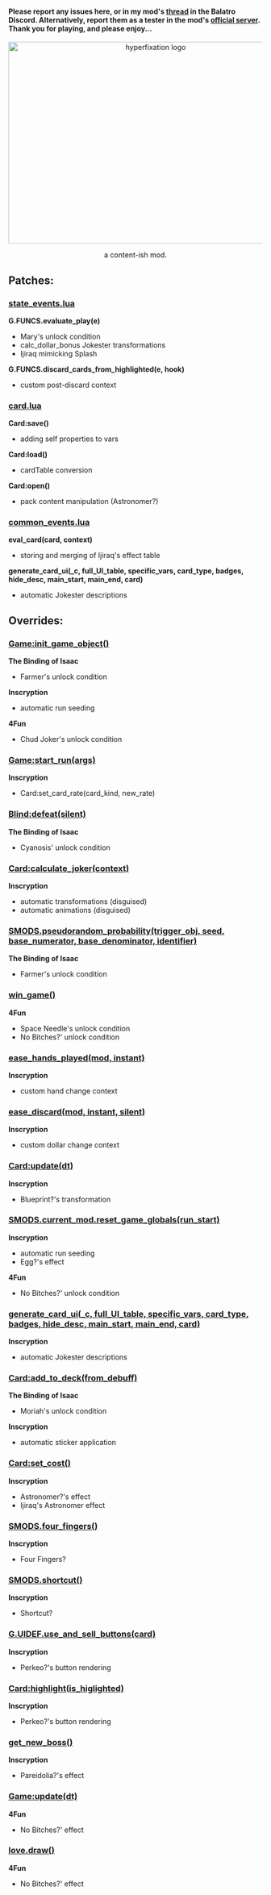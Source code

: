 #### Please report any issues here, or in my mod's [thread](https://discord.com/channels/1116389027176787968/1335324781528092672) in the Balatro Discord. Alternatively, report them as a tester in the mod's [official server](https://discord.gg/QwJtrdy4xS). Thank you for playing, and please enjoy...

<p align="center"><img width="568" height="400" alt="hyperfixation logo" src="https://github.com/user-attachments/assets/d03466b2-eb50-414e-bb8a-84dad4a61756" />
<p align="center">a content-ish mod.



## Patches:
### <ins>state_events.lua</ins>

__G.FUNCS.evaluate_play(e)__
- Mary's unlock condition
- calc_dollar_bonus Jokester transformations
- Ijiraq mimicking Splash

__G.FUNCS.discard_cards_from_highlighted(e, hook)__
- custom post-discard context

### <ins>card.lua</ins>

__Card:save()__
- adding self properties to vars


__Card:load()__
- cardTable conversion

__Card:open()__
- pack content manipulation (Astronomer?)


### <ins>common_events.lua</ins>

__eval_card(card, context)__
- storing and merging of Ijiraq's effect table

__generate_card_ui(\_c, full_UI_table, specific_vars, card_type, badges, hide_desc, main_start, main_end, card)__
- automatic Jokester descriptions

## Overrides:
### <ins>Game:init_game_object()</ins>

__The Binding of Isaac__
- Farmer's unlock condition

__Inscryption__
- automatic run seeding

__4Fun__
- Chud Joker's unlock condition

### <ins>Game:start_run(args)</ins>

__Inscryption__
- Card:set_card_rate(card_kind, new_rate)

### <ins>Blind:defeat(silent)</ins>

__The Binding of Isaac__
- Cyanosis' unlock condition

### <ins>Card:calculate_joker(context)</ins>

__Inscryption__
- automatic transformations (disguised)
- automatic animations (disguised)

### <ins>SMODS.pseudorandom_probability(trigger_obj, seed, base_numerator, base_denominator, identifier)</ins>

__The Binding of Isaac__
- Farmer's unlock condition

### <ins>win_game()</ins>

__4Fun__
- Space Needle's unlock condition
- No Bitches?' unlock condition

### <ins>ease_hands_played(mod, instant)</ins>

__Inscryption__
- custom hand change context

### <ins>ease_discard(mod, instant, silent)</ins>

__Inscryption__
- custom dollar change context

### <ins>Card:update(dt)</ins>

__Inscryption__
- Blueprint?'s transformation

### <ins>SMODS.current_mod.reset_game_globals(run_start)</ins>

__Inscryption__
- automatic run seeding
- Egg?'s effect

__4Fun__
- No Bitches?' unlock condition

### <ins>generate_card_ui(\_c, full_UI_table, specific_vars, card_type, badges, hide_desc, main_start, main_end, card)</ins>

__Inscryption__
- automatic Jokester descriptions

### <ins>Card:add_to_deck(from_debuff)</ins>

__The Binding of Isaac__
- Moriah's unlock condition

__Inscryption__
- automatic sticker application

### <ins>Card:set_cost()</ins>

__Inscryption__
- Astronomer?'s effect
- Ijiraq's Astronomer effect

### <ins>SMODS.four_fingers()</ins>

__Inscryption__
- Four Fingers?

### <ins>SMODS.shortcut()</ins>

__Inscryption__
- Shortcut?

### <ins>G.UIDEF.use_and_sell_buttons(card)</ins>

__Inscryption__
- Perkeo?'s button rendering

### <ins>Card:highlight(is_higlighted)</ins>

__Inscryption__
- Perkeo?'s button rendering

### <ins>get_new_boss()</ins>

__Inscryption__
- Pareidolia?'s effect

### <ins>Game:update(dt)</ins>

__4Fun__
- No Bitches?' effect

### <ins>love.draw()</ins>

__4Fun__
- No Bitches?' effect
